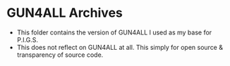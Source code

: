 # GUN4ALL Archives
- This folder contains the version of GUN4ALL I used as my base for P.I.G.S.
- This does not reflect on GUN4ALL at all. This simply for open source & transparency of source code.
